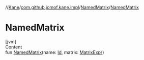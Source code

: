 //[Kane](../../index.md)/[com.github.jomof.kane.impl](../index.md)/[NamedMatrix](index.md)/[NamedMatrix](-named-matrix.md)



# NamedMatrix  
[jvm]  
Content  
fun [NamedMatrix](-named-matrix.md)(name: [Id](../index.md#%5Bcom.github.jomof.kane.impl%2FId%2F%2F%2FPointingToDeclaration%2F%5D%2FClasslikes%2F-1179700482), matrix: [MatrixExpr](../../com.github.jomof.kane/-matrix-expr/index.md))  



